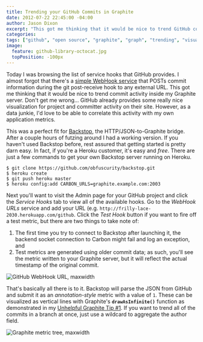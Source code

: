 ```yaml
---
title: Trending your GitHub Commits in Graphite
date: 2012-07-22 22:45:00 -04:00
author: Jason Dixon
excerpt: "This got me thinking that it would be nice to trend GitHub commit activity inside my Graphite server."
categories:
tags: ["github", "open source", "graphite", "graph", "trending", "visualization"]
image:
  feature: github-library-octocat.jpg
  topPosition: -100px
---
```


Today I was browsing the list of service hooks that GitHub provides. I almost forgot that there's a [simple WebHook service](https://help.github.com/articles/post-receive-hooks) that POSTs commit information during the git post-receive hook to any external URL. This got me thinking that it would be nice to trend commit activity inside my Graphite server. Don't get me wrong... GitHub already provides some really nice visualization for project and committer activity on their site. However, as a data junkie, I'd love to be able to correlate this activity with my own application  metrics.

This was a perfect fit for [Backstop](https://github.com/obfuscurity/backstop), the HTTP/JSON-to-Graphite bridge. After a couple hours of futzing around I had a working version. If you haven't used Backstop before, rest assured that getting started is pretty darn easy. In fact, if you're a Heroku customer, it's easy and *free*. There are just a few commands to get your own Backstop server running on Heroku.

```
$ git clone https://github.com/obfuscurity/backstop.git
$ heroku create
$ git push heroku master
$ heroku config:add CARBON_URLS=graphite.example.com:2003
```

Next you'll want to visit the Admin page for your GitHub project and click the *Service Hooks* tab to view all of the available hooks. Go to the *WebHook URLs* service and add your URL (e.g. `http://frilly-lace-2030.herokuapp.com/github`. Click the *Test Hook* button if you want to fire off a test metric, but there are two things to take note of:

1. The first time you try to connect to Backstop after launching it, the backend socket connection to Carbon might fail and log an exception, and
1. Test metrics are generated using older commit data; as such, you'll see the metric written to your Graphite server, but it will reflect the actual timestamp of the original commit.

![GitHub WebHook URL, maxwidth](http://f.cl.ly/items/202B2i1v182Z1a3E2N3v/Screen%20shot%202012-07-22%20at%2010.48.12%20PM.png)

That's basically all there is to it. Backstop will parse the JSON from GitHub and submit it as an *annotation-style* metric with a value of `1`. These can be visualized as vertical lines with Graphite's **`drawAsInfinite()`** function as demonstrated in my [Unhelpful Graphite Tip #1](http://obfuscurity.com/2012/04/Unhelpful-Graphite-Tip-1). If you want to trend all of the commits in a branch at once, just use a wildcard to aggregate the author field.

![Graphite metric tree, maxwidth](http://f.cl.ly/items/111Q3Y2k05363K330Y0I/Screen%20shot%202012-07-22%20at%209.46.20%20PM.png)
